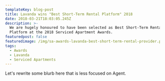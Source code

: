 ```yaml
---
templateKey: blog-post
title: Lavanda wins "Best Short-Term Rental Platform" 2018
date: 2018-03-21T18:03:05.245Z
description: >-
  We are hugely honoured to have been selected as Best Short-Term Rental
  Platform at the 2018 Serviced Apartment Awards. 
featuredpost: false
featuredimage: /img/sa-awards-lavanda-best-short-term-rental-provider.png
tags:
  - Awards
  - Lavanda
  - Serviced Apartments
---
```

Let's rewrite some blurb here that is less focused on Agent.

